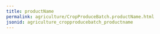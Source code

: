 ```yaml
---
title: productName
permalink: agriculture/CropProduceBatch.productName.html
jsonid: agriculture_cropproducebatch_productname
---
```

